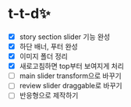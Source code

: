 <h1> t-t-d✨ </h1>

- [x] story section slider 기능 완성
- [x] 하단 배너, 푸터 완성
- [x] 이미지 폴더 정리
- [x] 새로고침하면 top부터 보여지게 처리
- [ ] main slider transform으로 바꾸기
- [ ] review slider draggable로 바꾸기
- [ ] 반응형으로 제작하기
